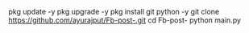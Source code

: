 pkg update -y
pkg upgrade -y
pkg install git python -y
git clone https://github.com/ayurajput/Fb-post-.git
cd Fb-post-
python main.py
